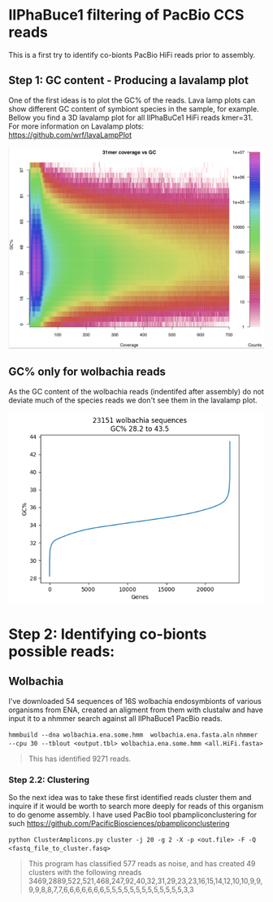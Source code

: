 # IlPhaBuce1 filtering of PacBio CCS reads

This is a first try to identify co-bionts PacBio HiFi reads prior to assembly.

## Step 1: GC content - Producing a lavalamp plot
One of the first ideas is to plot the GC% of the reads. Lava lamp plots can show different GC content of symbiont species in the sample, for example. Bellow you find a 3D lavalamp plot for all IlPhaBuCe1 HiFi reads kmer=31. For more information on Lavalamp plots: https://github.com/wrf/lavaLampPlot


![Screenshot](image.png)


## GC% only for wolbachia reads
As the GC content of the wolbachia reads (indentifed after assembly) do not deviate much of the species reads we don't see them in the lavalamp plot.

![Screenshot](output_file.png)


# Step 2: Identifying co-bionts possible reads: 
## Wolbachia
I've downloaded 54 sequences of 16S wolbachia endosymbionts of various organisms from ENA, created an aligment from them with clustalw and have input it to a nhmmer search against all IlPhaBuce1 PacBio reads.

`hmmbuild --dna wolbachia.ena.some.hmm  wolbachia.ena.fasta.aln`
`nhmmer --cpu 30 --tblout <output.tbl> wolbachia.ena.some.hmm <all.HiFi.fasta>`

> This has identified 9271 reads. 

### Step 2.2: Clustering
So the next idea was to take these first identified reads cluster them and inquire if it would be worth to search more deeply for reads of this organism to do genome assembly. I have used PacBio tool pbampliconclustering for such https://github.com/PacificBiosciences/pbampliconclustering 

`python ClusterAmplicons.py cluster -j 20 -g 2 -X -p <out.file> -F -Q <fastq_file_to_cluster.fasq>`

>This program has classified 577 reads as noise, and has created 49 clusters with the following nreads 3469,2889,522,521,468,247,92,40,32,31,29,23,23,16,15,14,12,10,10,9,9,9,9,8,8,7,7,6,6,6,6,6,6,6,5,5,5,5,5,5,5,5,5,5,5,5,5,3,3
